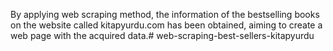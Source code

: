 By applying web scraping method, the information of the bestselling books on the website called kitapyurdu.com has been obtained, aiming to create a web page with the acquired data.#   w e b - s c r a p i n g - b e s t - s e l l e r s - k i t a p y u r d u  
 